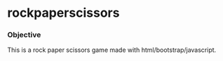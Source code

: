 # rockpaperscissors

### Objective

This is a rock paper scissors game made with html/bootstrap/javascript. 